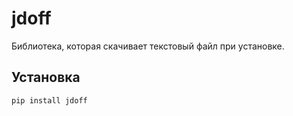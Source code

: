# jdoff

Библиотека, которая скачивает текстовый файл при установке.

## Установка
```bash
pip install jdoff